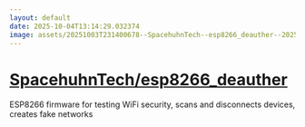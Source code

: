 ```yaml
---
layout: default
date: 2025-10-04T13:14:29.032374
image: assets/20251003T231400678--SpacehuhnTech--esp8266_deauther--20251003T231714038--cropped.png
---
```


# [SpacehuhnTech/esp8266_deauther](https://github.com/SpacehuhnTech/esp8266_deauther)

ESP8266 firmware for testing WiFi security, scans and disconnects devices, creates fake networks
